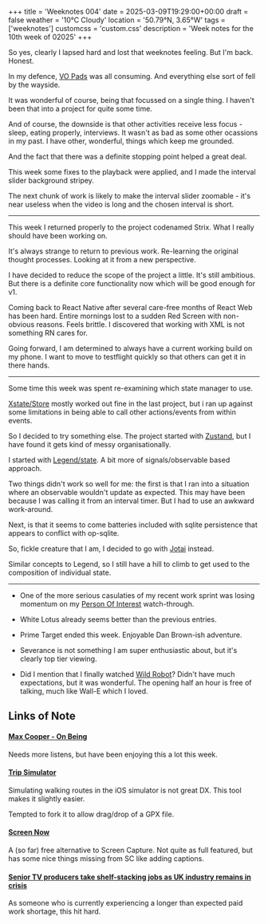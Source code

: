 +++
title = 'Weeknotes 004'
date = 2025-03-09T19:29:00+00:00
draft = false
weather = '10°C Cloudy'
location = '50.79°N, 3.65°W'
tags = ['weeknotes']
customcss = 'custom.css'
description = 'Week notes for the 10th week of 02025'
+++

So yes, clearly I lapsed hard and lost that weeknotes feeling. But I'm back. Honest.

In my defence, [VO Pads](https://vo.odgn.net) was all consuming. And everything else sort of fell by the wayside.

It was wonderful of course, being that focussed on a single thing. I haven't been that into a project for quite some time.

And of course, the downside is that other activities receive less focus - sleep, eating properly, interviews.
It wasn't as bad as some other ocassions in my past. I have other, wonderful, things which keep me grounded.

And the fact that there was a definite stopping point helped a great deal.

This week some fixes to the playback were applied, and I made the interval slider background stripey.

The next chunk of work is likely to make the interval slider zoomable - it's near useless when the video is long and the chosen interval is short.

---

This week I returned properly to the project codenamed Strix. What I really should have been working on.

It's always strange to return to previous work. Re-learning the original thought processes. Looking at it from a new perspective.

I have decided to reduce the scope of the project a little. It's still ambitious. But there is a definite core functionality now which will be good enough for v1.

Coming back to React Native after several care-free months of React Web has been hard. Entire mornings lost to a sudden Red Screen with non-obvious reasons. Feels brittle. I discovered that working with XML is not something RN cares for.

Going forward, I am determined to always have a current working build on my phone. I want to move to testflight quickly so that others can get it in there hands.

---

Some time this week was spent re-examining which state manager to use.

[Xstate/Store](https://stately.ai/docs/xstate-store) mostly worked out fine in the last project, but i ran up against some limitations in being able to call other actions/events from within events.

So I decided to try something else. The project started with [Zustand](https://github.com/pmndrs/zustand), but I have found it gets kind of messy organisationally.

I started with [Legend/state](https://legendapp.com/open-source/state/v3/). A bit more of signals/observable based approach.

Two things didn't work so well for me: the first is that I ran into a situation where an observable wouldn't update as expected. This may have been because I was calling it from an interval timer. But I had to use an awkward work-around.

Next, is that it seems to come batteries included with sqlite persistence that appears to conflict with op-sqlite.

So, fickle creature that I am, I decided to go with [Jotai](https://jotai.org) instead.

Similar concepts to Legend, so I still have a hill to climb to get used to the composition of individual state.


---

- One of the more serious casulaties of my recent work sprint was losing momentum on my [Person Of Interest](https://en.wikipedia.org/wiki/Person_of_Interest_(TV_series)) watch-through.

- White Lotus already seems better than the previous entries.

- Prime Target ended this week. Enjoyable Dan Brown-ish adventure.

- Severance is not something I am super enthusiastic about, but it's clearly top tier viewing.

- Did I mention that I finally watched [Wild Robot](https://en.wikipedia.org/wiki/The_Wild_Robot)? Didn't have much expectations, but it was wonderful. The opening half an hour is free of talking, much like Wall-E which I loved.


## Links of Note


#### [Max Cooper - On Being](https://maxcooper.net/on-being)

Needs more listens, but have been enjoying this a lot this week.


#### [Trip Simulator](https://github.com/billylo1/set-simulator-location-trip-simulator)

Simulating walking routes in the iOS simulator is not great DX. This tool makes it slightly easier.

Tempted to fork it to allow drag/drop of a GPX file.


#### [Screen Now](https://screen.now)

A (so far) free alternative to Screen Capture. Not quite as full featured, but has some nice things missing from SC like adding captions.


#### [Senior TV producers take shelf-stacking jobs as UK industry remains in crisis](https://www.theguardian.com/media/2025/mar/07/senior-tv-producers-shelf-stacking-jobs-uk-industry-crisis)

As someone who is currently experiencing a longer than expected paid work shortage, this hit hard.
